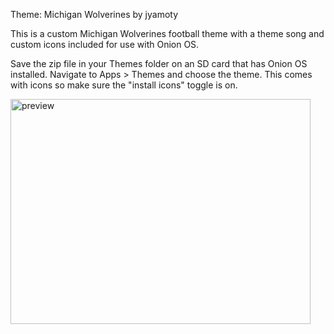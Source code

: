 Theme: Michigan Wolverines by jyamoty

This is a custom Michigan Wolverines football theme with a theme song and custom icons included for use with Onion OS.

Save the zip file in your Themes folder on an SD card that has Onion OS installed.  Navigate to Apps > Themes and choose the theme.  This comes with icons so make sure the "install icons" toggle is on.

<img width="480" height="360" alt="preview" src="https://github.com/user-attachments/assets/b8386b79-635a-4d45-a0b5-22ce0eafd4d9" />
